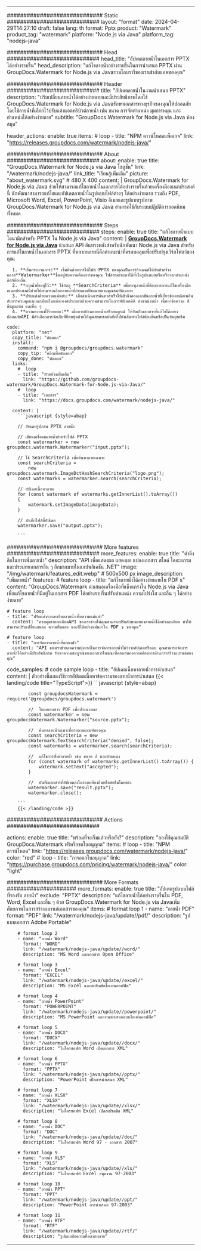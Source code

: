 
---
############################# Static ############################
layout: "format"
date:  2024-04-29T14:27:10
draft: false
lang: th
format: Pptx
product: "Watermark"
product_tag: "watermark"
platform: "Node.js via Java"
platform_tag: "nodejs-java"

############################# Head ############################
head_title: "อัปเดตลายน้ำในเอกสาร PPTX ได้อย่างราบรื่น"
head_description: "แก้ไขลายน้ำอย่างราบรื่นในการนำเสนอ PPTX ผ่าน GroupDocs.Watermark for Node.js via Javaรวมไลบรารีของเราเข้ากับแอพของคุณ"

############################# Header ############################
title: "อัปเดตลายน้ำในงานนำเสนอ PPTX" 
description: "ปรับเปลี่ยนลายน้ำได้อย่างง่ายดายและมีประสิทธิภาพโดยใช้ GroupDocs.Watermark for Node.js via Javaรักษาเอกสารทางธุรกิจของคุณให้ปลอดภัยโดยใช้ลายน้ำที่เลือกไว้ปรับแต่งแอตทริบิวต์ลายน้ำ เช่น ขนาด การจัดตำแหน่ง มุมการหมุน และตำแหน่งได้อย่างง่ายดาย"
subtitle: "GroupDocs.Watermark for Node.js via Java ห้องสมุด" 

header_actions:
  enable: true
  items:
    #  loop
    - title: "NPM ดาวน์โหลดแพ็คเกจ"
      link: "https://releases.groupdocs.com/watermark/nodejs-java/"
      
############################# About ############################
about:
    enable: true
    title: "GroupDocs.Watermark for Node.js via Java โซลูชั่น"
    link: "/watermark/nodejs-java/"
    link_title: "เรียนรู้เพิ่มเติม"
    picture: "about_watermark.svg" # 480 X 400
    content: |
       GroupDocs.Watermark for Node.js via Java ช่วยให้สามารถแก้ไขลายน้ำในเอกสารได้อย่างราบรื่นด้วยเครื่องมืออเนกประสงค์นี้ นักพัฒนาสามารถแก้ไขและอัปเดตลายน้ำในรูปแบบไฟล์ต่างๆ ได้อย่างง่ายดาย รวมถึง PDF, Microsoft Word, Excel, PowerPoint, Visio อีเมลและรูปแบบรูปภาพ GroupDocs.Watermark for Node.js via Java สามารถใช้กับระบบปฏิบัติการยอดนิยมทั้งหมด

############################# Steps ############################
steps:
    enable: true
    title: "แก้ไขลายน้ำแบบไดนามิกสำหรับ PPTX ใน Node.js via Java"
    content: |
      **[GroupDocs.Watermark for Node.js via Java](https://products.groupdocs.com/watermark/nodejs-java/)** นำเสนอ API อันทรงพลังสำหรับนักพัฒนา Node.js via Java สำหรับการแก้ไขลายน้ำในเอกสาร PPTX ที่หลากหลายนี่คือคำแนะนำที่ครอบคลุมเพื่อปรับปรุงเวิร์กโฟลว์ของคุณ:
      
      1. **เริ่มกระบวนการ:** เริ่มต้นด้วยการให้ไฟล์ PPTX ของคุณเป็นอาร์กิวเมนต์ให้กับตัวสร้างคลาส**Watermarker**ขึ้นอยู่กับความต้องการของคุณ ไฟล์สามารถหาได้ทั้งในรูปแบบสตรีมหรือจากตำแหน่งดิสก์ท้องถิ่น
      2. **ลายน้ำที่ระบุไว้:** ใช้วัตถุ **SearchCriteria** เพื่อระบุลายน้ำที่ต้องการการแก้ไขเครื่องมืออเนกประสงค์นี้ช่วยให้สามารถเลือกลายน้ำที่กำหนดเป้าหมายตามคุณสมบัติเฉพาะ
      3. **ปรับแต่งด้วยความแม่นยำ:** เมื่อดำเนินการค้นหาสำเร็จให้เข้าถึงคอลเลกชันลายน้ำที่เกี่ยวข้องเพลิดเพลินกับการควบคุมแบบละเอียดในแต่ละองค์ประกอบด้วยความสามารถในการอัปเดตมิติ ตำแหน่งหน้า เนื้อหาข้อความ สี ข้อมูลภาพ และอื่น ๆ
      4. **ความคงทนที่ไร้รอยต่อ:** เมื่อการอัปเดตลายน้ำเสร็จสมบูรณ์ ให้จัดเก็บเอกสารที่แก้ไขได้อย่างปลอดภัยAPI มีตัวเลือกการจัดเก็บที่ยืดหยุ่นช่วยให้คุณสามารถบันทึกไปยังเส้นทางไฟล์ท้องถิ่นหรือเป็นวัตถุสตรีม
   
    code:
      platform: "net"
      copy_title: "คัดลอก"
      install:
        command: "npm i @groupdocs/groupdocs.watermark"
        copy_tip: "คลิกเพื่อคัดลอก"
        copy_done: "คัดลอก"
      links:
        #  loop
        - title: "ตัวอย่างเพิ่มเติม"
          link: "https://github.com/groupdocs-watermark/GroupDocs.Watermark-for-Node.js-via-Java/"
        #  loop
        - title: "เอกสาร"
          link: "https://docs.groupdocs.com/watermark/nodejs-java/"
          
      content: |
        ```javascript {style=abap}

        // อัพเดทรูปภาพ PPTX ลายน้ำ

        // เขียนเครื่องหมายน้ำสำหรับไฟล์ PPTX
        const watermarker = new groupdocs.watermark.Watermarker("input.pptx");

        // ใช้ SearchCriteria เพื่อค้นหาภาพเฉพาะ
        const searchCriteria = 
            new groupdocs.watermark.ImageDctHashSearchCriteria("logo.png");
        const watermarks = watermarker.search(searchCriteria);
        
        // อัปเดตเนื้อหาภาพ
        for (const watermark of watermarks.getInnerList().toArray())
        {
            watermark.setImageData(imageData);
        }

        // บันทึกไฟล์ที่อัปเดต
        watermarker.save("output.pptx");
        
        ```            

############################# More features ############################
more_features:
  enable: true
  title: "ดำดิ่งลึกในการเพิ่มลายน้ำ"
  description: "API เพื่อแสดงผล แสดงผล แปลงเอกสาร สไลด์ ไดอะแกรม และประเภทเอกสารอื่น ๆ อีกมากมายในแอปพลิเคชัน .NET"
  image: "/img/watermark/features_edit.webp" # 500x500 px
  image_description: "เพิ่มลายน้ำ"
  features:
    # feature loop
    - title: "แก้ไขลายน้ำได้อย่างง่ายดายใน PDF s"
      content: "GroupDocs.Watermark นำเสนอเครื่องมือที่แข็งแกร่งใน Node.js via Java เพื่อแก้ไขลายน้ำที่มีอยู่ในเอกสาร PDF ได้อย่างราบรื่นปรับตำแหน่ง ความโปร่งใส และอื่น ๆ ได้อย่างง่ายดาย"

    # feature loop
    - title: "ปรับแต่งรายละเอียดลายน้ำเพื่อความแม่นยำ"
      content: "ควบคุมรายละเอียดAPI ของเราช่วยให้คุณสามารถปรับลักษณะของลายน้ำได้อย่างละเอียด ทำให้สามารถปรับเปลี่ยนขนาด ความทึบแสง และสีได้อย่างแม่นยำใน PDF s ของคุณ"

    # feature loop
    - title: "การจัดการลายน้ำที่คล่องตัว"
      content: "API ของเราช่วยลดความยุ่งยากในการจัดการลายน้ำไม่ว่าจะอัปเดตหรือลบ คุณสามารถจัดการลายน้ำได้อย่างมีประสิทธิภาพ รักษาความสมบูรณ์ของเอกสารในขณะที่ตอบสนองความต้องการด้านการสร้างแบรนด์ของคุณ"
      
  code_samples:
    # code sample loop
    - title: "อัปเดตเนื้อหาลายน้ำการนำเสนอ"
      content: |
        ตัวอย่างนี้แสดงวิธีการอัปเดตเนื้อหาข้อความของลายน้ำการนำเสนอ
        {{< landing/code title="TypeScript">}}
        ```javascript {style=abap}
        
            const groupdocsWatermark = require('@groupdocs/groupdocs.watermark')

            //  โหลดเอกสาร PDF เพื่อประมวลผล
            const watermarker = new groupdocsWatermark.Watermarker("source.pptx");

            //  ค้นหาลายน้ำเฉพาะที่ตรงตามเกณฑ์ของคุณ
            const searchCriteria = new groupdocsWatermark.TextSearchCriteria("denied", false);
            const watermarks = watermarker.search(searchCriteria);
  
            //  แก้ไขการตั้งค่าลายน้ำ เช่น ขนาด สี และตำแหน่ง
            for (const watermark of watermarks.getInnerList().toArray()) {
                watermark.setText("accepted");
            }

            //  บันทึกเอกสารที่อัปเดตลงในระบบท้องถิ่นหรือสตรีมโดยตรง
            watermarker.save("result.pptx");
            watermarker.close();

        ```
        {{< /landing/code >}}


############################# Actions ############################

actions:
  enable: true
  title: "พร้อมที่จะเริ่มแล้วหรือยัง?"
  description: "ลองใช้คุณสมบัติ GroupDocs.Watermark ฟรีหรือขอใบอนุญาต"
  items:
    #  loop
    - title: "NPM ดาวน์โหลด"
      link: "https://releases.groupdocs.com/watermark/nodejs-java/"
      color: "red"
        #  loop
    - title: "การออกใบอนุญาต"
      link: "https://purchase.groupdocs.com/pricing/watermark/nodejs-java/"
      color: "light"


############################# More Formats #####################
more_formats:
    enable: true
    title: "อัปเดตรูปแบบไฟล์ที่รองรับ ลายน้ำ"
    exclude: "PPTX"
    description: "แก้ไขลายน้ำได้อย่างราบรื่นใน PDF, Word, Excel และอื่น ๆ ด้วย GroupDocs.Watermark for Node.js via Javaเพิ่มศักยภาพในการสร้างแบรนด์เอกสารของคุณ"
    items: 
        # format loop 1
        - name: "ลายน้ำ PDF"
          format: "PDF"
          link: "/watermark/nodejs-java/update//pdf/"
          description: "รูปแบบเอกสาร Adobe Portable"

        # format loop 2
        - name: "ลายน้ำ Word"
          format: "WORD"
          link: "/watermark/nodejs-java/update//word/"
          description: "MS Word และเอกสาร Open Office"
          
        # format loop 3
        - name: "ลายน้ำ Excel"
          format: "EXCEL"
          link: "/watermark/nodejs-java/update//excel/"
          description: "MS Excel และสเปรดชีตโอเพ่นออฟฟิศ"

        # format loop 4
        - name: "ลายน้ำ PowerPoint"
          format: "POWERPOINT"
          link: "/watermark/nodejs-java/update//powerpoint/"
          description: "MS PowerPoint และงานนำเสนอแบบโอเพ่นออฟฟิศ"

        # format loop 5
        - name: "ลายน้ำ DOCX"
          format: "DOCX"
          link: "/watermark/nodejs-java/update//docx/"
          description: "ไมโครซอฟท์ Word เปิดเอกสาร XML"
          
        # format loop 6
        - name: "ลายน้ำ PPTX"
          format: "PPTX"
          link: "/watermark/nodejs-java/update//pptx/"
          description: "PowerPoint เปิดการนำเสนอ XML"
          
        # format loop 7
        - name: "ลายน้ำ XLSX"
          format: "XLSX"
          link: "/watermark/nodejs-java/update//xlsx/"
          description: "ไมโครซอฟท์ Excel เปิดสเปรดชีต XML"

        # format loop 8
        - name: "ลายน้ำ DOC"
          format: "DOC"
          link: "/watermark/nodejs-java/update//doc/"
          description: "ไมโครซอฟท์ Word 97 - เอกสาร 2007"

        # format loop 9
        - name: "ลายน้ำ XLS"
          format: "XLS"
          link: "/watermark/nodejs-java/update//xls/"
          description: "ไมโครซอฟท์ Excel สมุดงาน 97-2003"

        # format loop 10
        - name: "ลายน้ำ PPT"
          format: "PPT"
          link: "/watermark/nodejs-java/update//ppt/"
          description: "PowerPoint การนำเสนอ 97-2003"

        # format loop 11
        - name: "ลายน้ำ RTF"
          format: "RTF"
          link: "/watermark/nodejs-java/update//rtf/"
          description: "รูปแบบข้อความที่หลากหลาย"

---